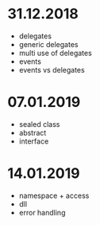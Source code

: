 # 31.12.2018
* delegates
* generic delegates
* multi use of delegates
* events
* events vs delegates

# 07.01.2019
* sealed class
* abstract
* interface
# 14.01.2019
* namespace + access
* dll
* error handling
  
